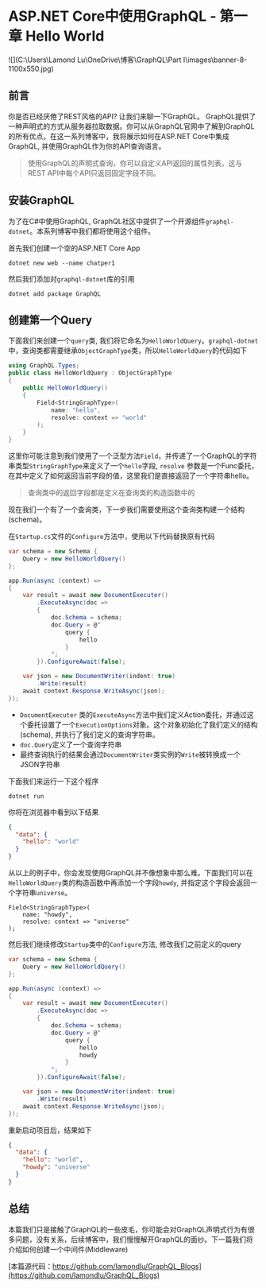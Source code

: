 # ASP.NET Core中使用GraphQL - 第一章 Hello World

![](C:\Users\Lamond Lu\OneDrive\博客\GraphQL\Part I\images\banner-8-1100x550.jpg)

## 前言

你是否已经厌倦了REST风格的API? 让我们来聊一下GraphQL。 GraphQL提供了一种声明式的方式从服务器拉取数据。你可以从GraphQL官网中了解到GraphQL的所有优点。在这一系列博客中，我将展示如何在ASP.NET Core中集成GraphQL, 并使用GraphQL作为你的API查询语言。

> 使用GraphQL的声明式查询，你可以自定义API返回的属性列表。这与REST API中每个API只返回固定字段不同。

## 安装GraphQL

为了在C#中使用GraphQL, GraphQL社区中提供了一个开源组件<code>graphql-dotnet</code>。本系列博客中我们都将使用这个组件。

首先我们创建一个空的ASP.NET Core App

```
dotnet new web --name chatper1
```

然后我们添加对<code>graphql-dotnet</code>库的引用

```
dotnet add package GraphQL
```

## 创建第一个Query

下面我们来创建一个<code>query</code>类, 我们将它命名为<code>HelloWorldQuery</code>。<code>graphql-dotnet</code>中，查询类都需要继承<code>ObjectGraphType</code>类，所以<code>HelloWorldQuery</code>的代码如下

```c#
using GraphQL.Types;
public class HelloWorldQuery : ObjectGraphType
{
    public HelloWorldQuery()
    {
        Field<StringGraphType>(
            name: "hello",
            resolve: context => "world"
        );
    }
}
```

这里你可能注意到我们使用了一个泛型方法<code>Field</code>，并传递了一个GraphQL的字符串类型<code>StringGraphType</code>来定义了一个<code>hello</code>字段, <code>resolve</code> 参数是一个Func委托，在其中定义了如何返回当前字段的值，这里我们是直接返回了一个字符串hello。

> 查询类中的返回字段都是定义在查询类的构造函数中的

现在我们一个有了一个查询类，下一步我们需要使用这个查询类构建一个结构(schema)。

在<code>Startup.cs</code>文件的<code>Configure</code>方法中，使用以下代码替换原有代码

```c#
var schema = new Schema {
    Query = new HelloWorldQuery() 
};

app.Run(async (context) =>
{
    var result = await new DocumentExecuter()
        .ExecuteAsync(doc =>
        {
            doc.Schema = schema;
            doc.Query = @"
                query {
                    hello
                }
            ";
        }).ConfigureAwait(false);

    var json = new DocumentWriter(indent: true)
        .Write(result)
    await context.Response.WriteAsync(json);
});
```

- <code>DocumentExecuter</code> 类的<code>ExecuteAsync</code>方法中我们定义Action委托，并通过这个委托设置了一个<code>ExecutionOptions</code>对象。这个对象初始化了我们定义的结构(schema), 并执行了我们定义的查询字符串。
- <code>doc.Query</code>定义了一个查询字符串
- 最终查询执行的结果会通过<code>DocumentWriter</code>类实例的<code>Write</code>被转换成一个JSON字符串

下面我们来运行一下这个程序

```
dotnet run
```

你将在浏览器中看到以下结果

```json
{
  "data": {
    "hello": "world"
  }
}
```

从以上的例子中，你会发现使用GraphQL并不像想象中那么难。下面我们可以在<code>HelloWorldQuery</code>类的构造函数中再添加一个字段<code>howdy</code>, 并指定这个字段会返回一个字符串<code>universe</code>。

```
Field<StringGraphType>(
    name: "howdy",
    resolve: context => "universe"
); 
```

然后我们继续修改<code>Startup</code>类中的<code>Configure</code>方法, 修改我们之前定义的query

```c#
var schema = new Schema { 
    Query = new HelloWorldQuery()
};

app.Run(async (context) =>
{
    var result = await new DocumentExecuter()
        .ExecuteAsync(doc =>
    	{
        	doc.Schema = schema;
        	doc.Query = @"
            	query {
                	hello
                    howdy
                }
        	";
    	}).ConfigureAwait(false);

    var json = new DocumentWriter(indent: true)
        .Write(result)
    await context.Response.WriteAsync(json);
});
```

重新启动项目后，结果如下

```json
{
  "data": {
    "hello": "world",
    "howdy": "universe"
  }
}
```

## 总结

本篇我们只是接触了GraphQL的一些皮毛，你可能会对GraphQL声明式行为有很多问题，没有关系，后续博客中，我们慢慢解开GraphQL的面纱。下一篇我们将介绍如何创建一个中间件(Middleware)

[本篇源代码：https://github.com/lamondlu/GraphQL_Blogs](https://github.com/lamondlu/GraphQL_Blogs)